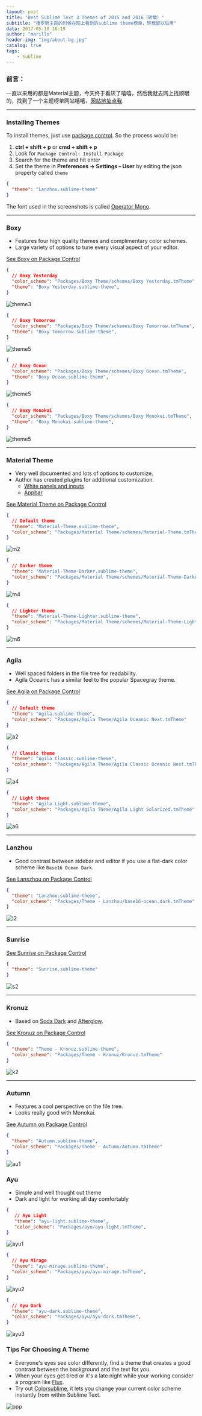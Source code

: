 ```yaml
---
layout: post
title: "Best Sublime Text 3 Themes of 2015 and 2016（转载）"
subtitle: "搜罗新主题的时候在网上看到的sublime theme榜单，转载留以后用"
data: 2017-05-10 16:19
author: "marillo"
header-img: "img/about-bg.jpg"
catalog: true
tags:
    - Sublime
---
```


### 前言：

一直以来用的都是Material主题，今天终于看厌了嘻嘻，然后我就去网上找顺眼的，找到了一个主题榜单网站嘻嘻，[网站地址点我](https://scotch.io/bar-talk/best-sublime-text-3-themes-of-2015-and-2016).

***

### Installing Themes

To install themes, just use [package control](https://packagecontrol.io/installation). So the process would be:

1. **ctrl + shift + p** or **cmd + shift + p**
2. Look for `Package Control: Install Package`
3. Search for the theme and hit enter
4. Set the theme in **Preferences -> Settings – User** by editing the json property called `theme`

```json
{
  "theme": "Lanzhou.sublime-theme"
}
```

The font used in the screenshots is called [Operator Mono](http://www.typography.com/blog/introducing-operator).

***

### Boxy

- Features four high quality themes and complimentary color schemes.
- Large variety of options to tune every visual aspect of your editor.

[See Boxy on Package Control](https://packagecontrol.io/packages/Boxy%20Theme)

```json
{
  // Boxy Yesterday
  "color_scheme": "Packages/Boxy Theme/schemes/Boxy Yesterday.tmTheme",
  "theme": "Boxy Yesterday.sublime-theme",
}
```



![theme3](/img/in-post/sublime-theme/theme3.jpg)

```json
{
  // Boxy Tomorrow
  "color_scheme": "Packages/Boxy Theme/schemes/Boxy Tomorrow.tmTheme",
  "theme": "Boxy Tomorrow.sublime-theme",
}
```



![theme5](/img/in-post/sublime-theme/theme5.jpg)

```json
{
  // Boxy Ocean
  "color_scheme": "Packages/Boxy Theme/schemes/Boxy Ocean.tmTheme",
  "theme": "Boxy Ocean.sublime-theme",
}
```



![theme5](/img/in-post/sublime-theme/theme7.jpg)

```json
{
  // Boxy Monokai
  "color_scheme": "Packages/Boxy Theme/schemes/Boxy Monokai.tmTheme",
  "theme": "Boxy Monokai.sublime-theme",
}
```



![theme5](/img/in-post/sublime-theme/theme9.jpg)

***



### Material Theme

- Very well documented and lots of options to customize.
- Author has created plugins for additional customization.
  - [White panels and inputs](https://github.com/equinusocio/material-theme-white-panels)
  - [Appbar](https://github.com/equinusocio/material-theme-appbar)

[See Material Theme on Package Control](https://packagecontrol.io/packages/Material%20Theme)

```json
{
  // Default theme
  "theme": "Material-Theme.sublime-theme",
  "color_scheme": "Packages/Material Theme/schemes/Material-Theme.tmTheme"
}
```



![m2](/img/in-post/sublime-theme/m2.jpg)

```json
{
  // Darker theme
  "theme": "Material-Theme-Darker.sublime-theme",
  "color_scheme": "Packages/Material Theme/schemes/Material-Theme-Darker.tmTheme"
}
```



![m4](/img/in-post/sublime-theme/m4.jpg)

```json
{
  // Lighter theme
  "theme": "Material-Theme-Lighter.sublime-theme",
  "color_scheme": "Packages/Material Theme/schemes/Material-Theme-Lighter.tmTheme"
}
```



![m6](/img/in-post/sublime-theme/m6.jpg)

***

### Agila

- Well spaced folders in the file tree for readability.
- Agila Oceanic has a similar feel to the popular Spacegray theme.

[See Agila on Package Control](https://packagecontrol.io/packages/Agila%20Theme)

```json
{
  // Default theme
  "theme": "Agila.sublime-theme",
  "color_scheme": "Packages/Agila Theme/Agila Oceanic Next.tmTheme"
}
```



![a2](/img/in-post/sublime-theme/a2.jpg)

```json
{
  // Classic theme
  "theme": "Agila Classic.sublime-theme",
  "color_scheme": "Packages/Agila Theme/Agila Classic Oceanic Next.tmTheme"
}
```



![a4](/img/in-post/sublime-theme/a4.jpg)

```json
{
  // Light theme
  "theme": "Agila Light.sublime-theme",
  "color_scheme": "Packages/Agila Theme/Agila Light Solarized.tmTheme"
}
```



![a6](/img/in-post/sublime-theme/a6.jpg)

***

### Lanzhou

- Good contrast between sidebar and editor if you use a flat-dark color scheme like `Base16 Ocean Dark`.

[See Lanszhou on Package Control](https://packagecontrol.io/packages/Theme%20-%20Lanzhou)

```json
{
  "theme": "Lanzhou.sublime-theme",
  "color_scheme": "Packages/Theme - Lanzhou/base16-ocean.dark.tmTheme"
}
```



![l2](/img/in-post/sublime-theme/l2.jpg)

***

### Sunrise

[See Sunrise on Package Control](https://packagecontrol.io/packages/Sunrise%20Theme)

```json
{
  "theme": "Sunrise.sublime-theme"
}
```



![s2](/img/in-post/sublime-theme/s2.jpg)

***

### Kronuz

- Based on [Soda Dark](https://github.com/buymeasoda/soda-theme) and [Afterglow](https://github.com/YabataDesign/afterglow-theme).

[See Kronuz on Package Control](https://packagecontrol.io/packages/Theme%20-%20Kronuz)

```json
{
  "theme": "Theme - Kronuz.sublime-theme",
  "color_scheme": "Packages/Theme - Kronuz/Kronuz.tmTheme"
}
```



![k2](/img/in-post/sublime-theme/k2.jpg)

***

### Autumn

- Features a cool perspective on the file tree.
- Looks really good with Monokai.

[See Autumn on Package Control](https://packagecontrol.io/packages/Theme%20-%20Autumn)

```json
{
  "theme": "Autumn.sublime-theme",
  "color_scheme": "Packages/Theme - Autumn/Autumn.tmTheme"
}
```

![au1](/img/in-post/sublime-theme/au1.jpg)

### Ayu

- Simple and well thought out theme
- Dark and light for working all day comfortably

```json
{
   // Ayu Light
   "theme": "ayu-light.sublime-theme",
   "color_scheme": "Packages/ayu/ayu-light.tmTheme",
}
```

![ayu1](/img/in-post/sublime-theme/ayu1.jpg)

```json
{
  // Ayu Mirage
  "theme": "ayu-mirage.sublime-theme",
  "color_scheme": "Packages/ayu/ayu-mirage.tmTheme",
}
```

![ayu2](/img/in-post/sublime-theme/ayu2.jpg)

```json
{
  // Ayu Dark
  "theme": "ayu-dark.sublime-theme",
  "color_scheme": "Packages/ayu/ayu-dark.tmTheme",
}
```

![ayu3](/img/in-post/sublime-theme/ayu3.jpg)

### Tips For Choosing A Theme

- Everyone's eyes see color differently, find a theme that creates a good contrast between the background and the text for you.
- When your eyes get tired or it's a late night while your working consider a program like [Flux](https://justgetflux.com/).
- Try out [Colorsublime](https://packagecontrol.io/packages/Colorsublime), it lets you change your current color scheme instantly from within Sublime Text.

![ppp](/img/in-post/sublime-theme/ppp.gif)

